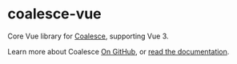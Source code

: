 # coalesce-vue

Core Vue library for [Coalesce](https://github.com/IntelliTect/Coalesce), supporting Vue 3.

Learn more about Coalesce [On GitHub](https://github.com/IntelliTect/Coalesce), or [read the documentation](https://coalesce.intellitect.com/stacks/vue/overview.html).
